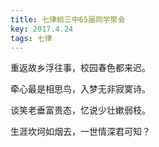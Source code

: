 ```yaml
---
title: 七律給三中65届同学聚会
key: 2017.4.24
tags: 七律
---
```


重返故乡浮往事，校园春色都来迟。

牵心最是相思鸟，入梦无非寂寞诗。

谈笑老垂富贵态，忆说少壮嫰弱枝。

生涯坎坷如烟去，一世情深君可知？

</br>

